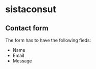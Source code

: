 # sistaconsut
 
## Contact form
The form has to have the following fieds:
  * Name
  * Email
  * Message
